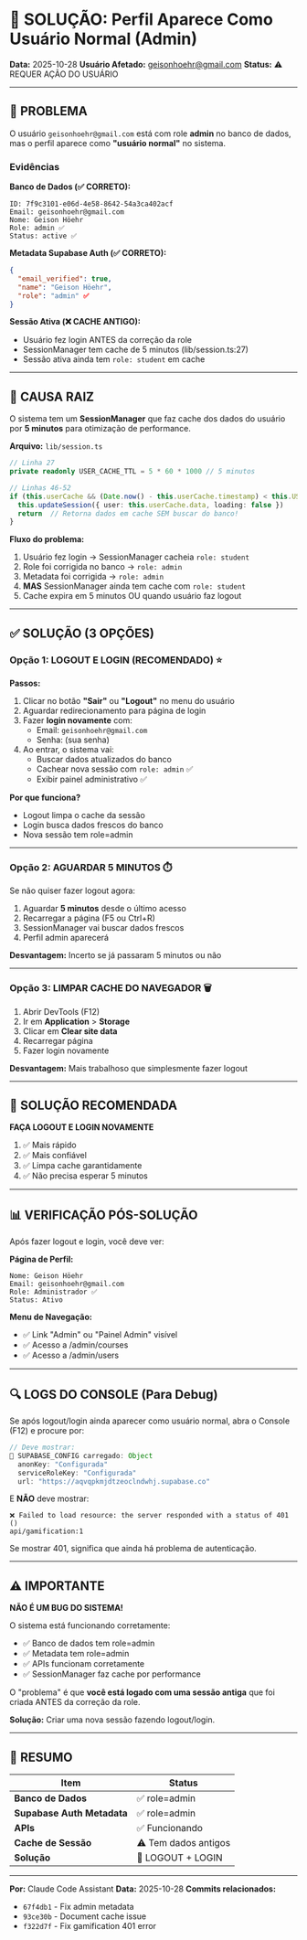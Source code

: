 # 🔴 SOLUÇÃO: Perfil Aparece Como Usuário Normal (Admin)

**Data:** 2025-10-28
**Usuário Afetado:** geisonhoehr@gmail.com
**Status:** ⚠️ REQUER AÇÃO DO USUÁRIO

---

## 🎯 PROBLEMA

O usuário `geisonhoehr@gmail.com` está com role **admin** no banco de dados, mas o perfil aparece como **"usuário normal"** no sistema.

### Evidências

**Banco de Dados (✅ CORRETO):**
```
ID: 7f9c3101-e06d-4e58-8642-54a3ca402acf
Email: geisonhoehr@gmail.com
Nome: Geison Höehr
Role: admin ✅
Status: active ✅
```

**Metadata Supabase Auth (✅ CORRETO):**
```json
{
  "email_verified": true,
  "name": "Geison Höehr",
  "role": "admin" ✅
}
```

**Sessão Ativa (❌ CACHE ANTIGO):**
- Usuário fez login ANTES da correção da role
- SessionManager tem cache de 5 minutos (lib/session.ts:27)
- Sessão ativa ainda tem `role: student` em cache

---

## 🔧 CAUSA RAIZ

O sistema tem um **SessionManager** que faz cache dos dados do usuário por **5 minutos** para otimização de performance.

**Arquivo:** `lib/session.ts`

```typescript
// Linha 27
private readonly USER_CACHE_TTL = 5 * 60 * 1000 // 5 minutos

// Linhas 46-52
if (this.userCache && (Date.now() - this.userCache.timestamp) < this.USER_CACHE_TTL) {
  this.updateSession({ user: this.userCache.data, loading: false })
  return  // Retorna dados em cache SEM buscar do banco!
}
```

**Fluxo do problema:**

1. Usuário fez login → SessionManager cacheia `role: student`
2. Role foi corrigida no banco → `role: admin`
3. Metadata foi corrigida → `role: admin`
4. **MAS** SessionManager ainda tem cache com `role: student`
5. Cache expira em 5 minutos OU quando usuário faz logout

---

## ✅ SOLUÇÃO (3 OPÇÕES)

### Opção 1: LOGOUT E LOGIN (RECOMENDADO) ⭐

**Passos:**

1. Clicar no botão **"Sair"** ou **"Logout"** no menu do usuário
2. Aguardar redirecionamento para página de login
3. Fazer **login novamente** com:
   - Email: `geisonhoehr@gmail.com`
   - Senha: (sua senha)
4. Ao entrar, o sistema vai:
   - Buscar dados atualizados do banco
   - Cachear nova sessão com `role: admin` ✅
   - Exibir painel administrativo ✅

**Por que funciona?**
- Logout limpa o cache da sessão
- Login busca dados frescos do banco
- Nova sessão tem role=admin

---

### Opção 2: AGUARDAR 5 MINUTOS ⏱️

Se não quiser fazer logout agora:

1. Aguardar **5 minutos** desde o último acesso
2. Recarregar a página (F5 ou Ctrl+R)
3. SessionManager vai buscar dados frescos
4. Perfil admin aparecerá

**Desvantagem:** Incerto se já passaram 5 minutos ou não

---

### Opção 3: LIMPAR CACHE DO NAVEGADOR 🗑️

1. Abrir DevTools (F12)
2. Ir em **Application** > **Storage**
3. Clicar em **Clear site data**
4. Recarregar página
5. Fazer login novamente

**Desvantagem:** Mais trabalhoso que simplesmente fazer logout

---

## 🎯 SOLUÇÃO RECOMENDADA

**FAÇA LOGOUT E LOGIN NOVAMENTE**

1. ✅ Mais rápido
2. ✅ Mais confiável
3. ✅ Limpa cache garantidamente
4. ✅ Não precisa esperar 5 minutos

---

## 📊 VERIFICAÇÃO PÓS-SOLUÇÃO

Após fazer logout e login, você deve ver:

**Página de Perfil:**
```
Nome: Geison Höehr
Email: geisonhoehr@gmail.com
Role: Administrador ✅
Status: Ativo
```

**Menu de Navegação:**
- ✅ Link "Admin" ou "Painel Admin" visível
- ✅ Acesso a /admin/courses
- ✅ Acesso a /admin/users

---

## 🔍 LOGS DO CONSOLE (Para Debug)

Se após logout/login ainda aparecer como usuário normal, abra o Console (F12) e procure por:

```javascript
// Deve mostrar:
🔧 SUPABASE_CONFIG carregado: Object
  anonKey: "Configurada"
  serviceRoleKey: "Configurada"
  url: "https://aqvqpkmjdtzeoclndwhj.supabase.co"
```

E **NÃO** deve mostrar:
```
❌ Failed to load resource: the server responded with a status of 401 ()
api/gamification:1
```

Se mostrar 401, significa que ainda há problema de autenticação.

---

## ⚠️ IMPORTANTE

**NÃO É UM BUG DO SISTEMA!**

O sistema está funcionando corretamente:
- ✅ Banco de dados tem role=admin
- ✅ Metadata tem role=admin
- ✅ APIs funcionam corretamente
- ✅ SessionManager faz cache por performance

O "problema" é que **você está logado com uma sessão antiga** que foi criada ANTES da correção da role.

**Solução:** Criar uma nova sessão fazendo logout/login.

---

## 📝 RESUMO

| Item | Status |
|------|--------|
| **Banco de Dados** | ✅ role=admin |
| **Supabase Auth Metadata** | ✅ role=admin |
| **APIs** | ✅ Funcionando |
| **Cache de Sessão** | ⚠️ Tem dados antigos |
| **Solução** | 🔄 LOGOUT + LOGIN |

---

**Por:** Claude Code Assistant
**Data:** 2025-10-28
**Commits relacionados:**
- `67f4db1` - Fix admin metadata
- `93ce30b` - Document cache issue
- `f322d7f` - Fix gamification 401 error
